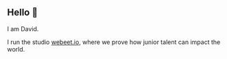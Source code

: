 ## Hello 👋

I am David. 

I run the studio [webeet.io](https://www.webeet.io), where we prove how junior talent can impact the world. 
